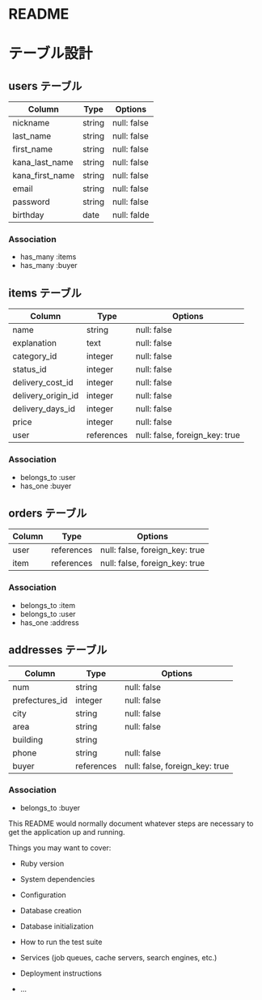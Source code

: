 # README

# テーブル設計

## users テーブル

| Column          | Type    | Options     |
| ----------------| ------  | ----------- |
| nickname        | string  | null: false |
| last_name       | string  | null: false |
| first_name      | string  | null: false |
| kana_last_name  | string  | null: false |
| kana_first_name | string  | null: false |
| email           | string  | null: false |
| password        | string  | null: false |
| birthday        | date    | null: falde |

### Association

- has_many :items
- has_many :buyer

## items テーブル

| Column                   | Type       | Options                        |
| -------------------------| ---------- | ------------------------------ |
| name                     | string     | null: false                    |
| explanation              | text       | null: false                    |
| category_id              | integer    | null: false                    |
| status_id                | integer    | null: false                    |
| delivery_cost_id         | integer    | null: false                    |
| delivery_origin_id       | integer    | null: false                    |
| delivery_days_id         | integer    | null: false                    |
| price                    | integer    | null: false                    |
| user                     | references | null: false, foreign_key: true |

### Association

- belongs_to :user
- has_one :buyer

## orders テーブル

| Column  | Type       | Options                       |
| ------- | ---------- | ----------------------------- |
| user    | references | null: false, foreign_key: true|
| item    | references | null: false, foreign_key: true|

### Association

- belongs_to :item
- belongs_to :user
- has_one :address

## addresses テーブル

| Column         | Type       | Options                      |
| -------------- | ---------- | ---------------------------- |
| num            | string     | null: false                  |
| prefectures_id | integer    | null: false                  |
| city           | string     | null: false                  |
| area           | string     | null: false                  |
| building       | string     |                              |
| phone          | string     | null: false                  |
| buyer          | references |null: false, foreign_key: true|

### Association
- belongs_to :buyer

This README would normally document whatever steps are necessary to get the
application up and running.

Things you may want to cover:

* Ruby version

* System dependencies

* Configuration

* Database creation

* Database initialization

* How to run the test suite

* Services (job queues, cache servers, search engines, etc.)

* Deployment instructions

* ...
